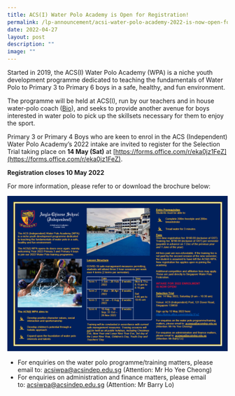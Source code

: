 ```yaml
---
title: ACS(I) Water Polo Academy is Open for Registration!
permalink: /lp-announcement/acsi-water-polo-academy-2022-is-now-open-for-registration/
date: 2022-04-27
layout: post
description: ""
image: ""
---
```

Started in 2019, the ACS(I) Water Polo Academy (WPA) is a niche youth development programme dedicated to teaching the fundamentals of Water Polo to Primary 3 to Primary 6 boys in a safe, healthy, and fun environment.

The programme will be held at ACS(I), run by our teachers and in house water-polo coach ([Bio](/files/Write-ups-on-coach-and-in-charge-person-for-ACSI-WPA.pdf)), and seeks to provide another avenue for boys interested in water polo to pick up the skillsets necessary for them to enjoy the sport.

Primary 3 or Primary 4 Boys who are keen to enrol in the ACS (Independent) Water Polo Academy’s 2022 intake are invited to register for the Selection Trial taking place on **14 May (Sat)** at [https://forms.office.com/r/eka0jz1FeZ](https://forms.office.com/r/eka0jz1FeZ).

**Registration closes 10 May 2022**

For more information, please refer to or download the brochure below:

![](/images/water-polo-1.png)

*   For enquiries on the water polo programme/training matters, please email to: [acsiwpa@acsindep.edu.sg](mailto:acsiwpa@acsindep.edu.sg) (Attention: Mr Ho Yee Cheong)
*   For enquiries on administration and finance matters, please email to: [acsiwpa@acsindep.edu.sg](mailto:acsiwpa@acsindep.edu.sg) (Attention: Mr Barry Lo)

